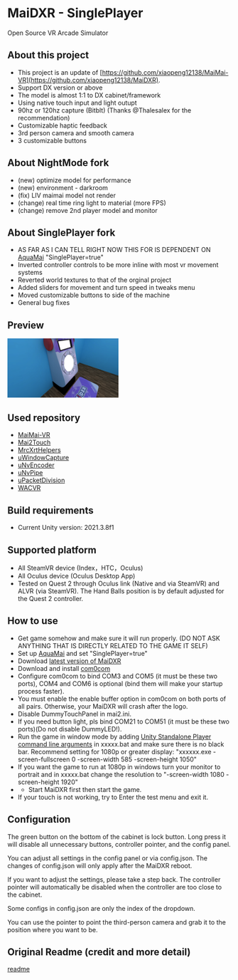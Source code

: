 # MaiDXR - SinglePlayer
Open Source VR Arcade Simulator

**About this project**
---
- This project is an update of [https://github.com/xiaopeng12138/MaiMai-VR](https://github.com/xiaopeng12138/MaiDXR). 
- Support DX version or above
- The model is almost 1:1 to DX cabinet/framework
- Using native touch input and light outupt
- 90hz or 120hz capture (Bitblt) (Thanks @Thalesalex for the recommendation)
- Customizable haptic feedback
- 3rd person camera and smooth camera
- 3 customizable buttons

**About NightMode fork**
---
- (new) optimize model for performance
- (new) environment - darkroom
- (fix) LIV maimai model not render
- (change) real time ring light to material (more FPS)
- (change) remove 2nd player model and monitor

**About SinglePlayer fork**
---
- AS FAR AS I CAN TELL RIGHT NOW THIS FOR IS DEPENDENT ON [AquaMai](https://github.com/hykilpikonna/AquaDX/tree/v1-dev/AquaMai) "SinglePlayer=true"
- Inverted controller controls to be more inline with most vr movement systems
- Reverted world textures to that of the orginal project
- Added sliders for movement and turn speed in tweaks menu
- Moved customizable buttons to side of the machine
- General bug fixes

**Preview**
---
<img src="https://github.com/jettsd/MaiDXR-sp1/blob/main/PreviewImage/MaiDXR-SP1_PreviewImage.png?raw=true" width="250" />

**Used repository**
---
- [MaiMai-VR](https://github.com/HelloKS/MaiMai-VR)
- [Mai2Touch](https://github.com/Sucareto/Mai2Touch)
- [MrcXrtHelpers](https://github.com/TonyViT/MrcXrtHelpers)
- [uWindowCapture](https://github.com/hecomi/uWindowCapture)
- [uNvEncoder](https://github.com/hecomi/uNvEncoder)
- [uNvPipe](https://github.com/hecomi/uNvPipe)
- [uPacketDivision](https://github.com/hecomi/uPacketDivision)
- [WACVR](https://github.com/xiaopeng12138/WACVR)

**Build requirements**
---
- Current Unity version: 2021.3.8f1

**Supported platform**
---
- All SteamVR device (Index，HTC，Oculus)
- All Oculus device (Oculus Desktop App)
- Tested on Quest 2 through Oculus link (Native and via SteamVR) and ALVR (via SteamVR). The Hand Balls position is by default adjusted for the Quest 2 controller.

**How to use**
---
- Get game somehow and make sure it will run properly. (DO NOT ASK ANYTHING THAT IS DIRECTLY RELATED TO THE GAME IT SELF)
- Set up [AquaMai](https://github.com/hykilpikonna/AquaDX/tree/v1-dev/AquaMai) and set "SinglePlayer=true"
- Download [latest version of MaiDXR](https://github.com/jettsd/MaiDXR-sp1/releases)
- Download and install [com0com](https://storage.googleapis.com/google-code-archive-downloads/v2/code.google.com/powersdr-iq/setup_com0com_W7_x64_signed.exe)
- Configure com0com to bind COM3 and COM5 (it must be these two ports), COM4 and COM6 is optional (bind them will make your startup process faster).
- You must enable the enable buffer option in com0com on both ports of all pairs. Otherwise, your MaiDXR will crash after the logo.
- Disable DummyTouchPanel in mai2.ini.
- If you need button light, pls bind COM21 to COM51 (it must be these two ports)(Do not disable DummyLED!).
- Run the game in window mode by adding [Unity Standalone Player command line arguments](https://docs.unity3d.com/Manual/PlayerCommandLineArguments.html) in xxxxx.bat and make sure there is no black bar. Recommend setting for 1080p or greater display: "xxxxxx.exe -screen-fullscreen 0 -screen-width 585 -screen-height 1050"
- If you want the game to run at 1080p in windows turn your monitor to portrait and in xxxxx.bat change the resolution to "-screen-width 1080 -screen-height 1920"
- - Start MaiDXR first then start the game.
- If your touch is not working, try to Enter the test menu and exit it.


**Configuration**
---
The green button on the bottom of the cabinet is lock button. Long press it will disable all unnecessary buttons, controller pointer, and the config panel.

You can adjust all settings in the config panel or via config.json. The changes of config.json will only apply after the MaiDXR reboot. 

If you want to adjust the settings, please take a step back. The controller pointer will automatically be disabled when the controller are too close to the cabinet.

Some configs in config.json are only the index of the dropdown.

You can use the pointer to point the third-person camera and grab it to the position where you want to be.

**Original Readme (credit and more detail)**
---
[readme](https://github.com/AsamiKafune/MaiDXR-NightMode/blob/main/oldreadme.md)

